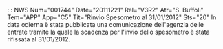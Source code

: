  :  : NWS Num="001744" Date="20111221" Rel="V3R2" Atr="S. Buffoli" Tem="APP" App="C5" Tit="Rinvio Spesometro al 31/01/2012" Sts="20"
In data odierna è stata pubblicata una comunicazione dell'agenzia delle entrate tramite la quale la scadenza per l'invio dello spesometro è stata rifissata al 31/01/2012.

